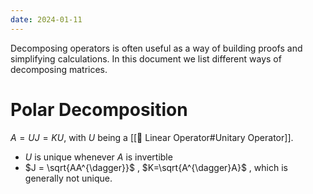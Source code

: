 ```yaml
---
date: 2024-01-11
---
```

Decomposing operators is often useful as a way of building proofs and simplifying calculations. In this document we list different ways of decomposing matrices.


# Polar Decomposition
$A = UJ = KU$, with $U$ being a [[📘 Linear Operator#Unitary Operator]].

- $U$ is unique whenever $A$ is invertible
- $J = \sqrt{AA^{\dagger}}$ , $K=\sqrt{A^{\dagger}A}$ , which is generally not unique.